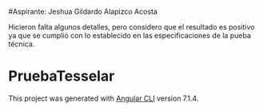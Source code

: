 #Aspirante: Jeshua Gildardo Alapizco Acosta

Hicieron falta algunos detalles, pero considero que el resultado es positivo ya que se cumplió con lo establecido en las especificaciones de la pueba técnica.

# PruebaTesselar

This project was generated with [Angular CLI](https://github.com/angular/angular-cli) version 7.1.4.
